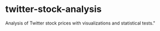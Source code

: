 # twitter-stock-analysis
Analysis of Twitter stock prices with visualizations and statistical tests."
